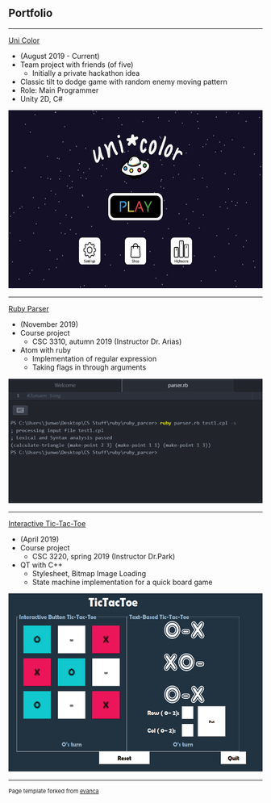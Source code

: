 ## Portfolio

---
[Uni Color](/uni_color_page.md)
- (August 2019 - Current)
- Team project with friends (of five)
  - Initially a private hackathon idea
- Classic tilt to dodge game with random enemy moving pattern
- Role: Main Programmer
- Unity 2D, C#
<img src="images/rsz_uni_color.jpg?raw=true"/>

---
[Ruby Parser](/ruby_parser_page.md)
- (November 2019)
- Course project
  - CSC 3310, autumn 2019 (Instructor Dr. Arias)
- Atom with ruby
  - Implementation of regular expression
  - Taking flags in through arguments
<img src="images/ruby_parser_2.png?raw=true"/>

---
[Interactive Tic-Tac-Toe](/tic_tac_toe_page.md)
- (April 2019)
- Course project
  - CSC 3220, spring 2019 (Instructor Dr.Park)
- QT with C++
  - Stylesheet, Bitmap Image Loading
  - State machine implementation for a quick board game
<img src="images/rsz_tic_tac_toe.png?raw=true"/>

---
<p style="font-size:11px">Page template forked from <a href="https://github.com/evanca/quick-portfolio">evanca</a></p>
<!-- Remove above link if you don't want to attibute -->
